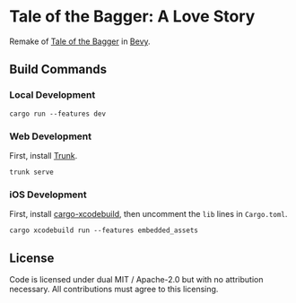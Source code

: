 # Tale of the Bagger: A Love Story

Remake of [Tale of the Bagger](https://www.newgrounds.com/portal/view/715392) in [Bevy](https://bevyengine.org/).

## Build Commands

### Local Development

```
cargo run --features dev
```

### Web Development

First, install [Trunk](https://trunkrs.dev/).

```
trunk serve
```

### iOS Development

First, install [cargo-xcodebuild](https://github.com/Gordon-F/cargo-xcodebuild#setup), then uncomment the `lib` lines in `Cargo.toml`.

```
cargo xcodebuild run --features embedded_assets
```

## License

Code is licensed under dual MIT / Apache-2.0 but with no attribution necessary. All contributions must agree to this licensing.
